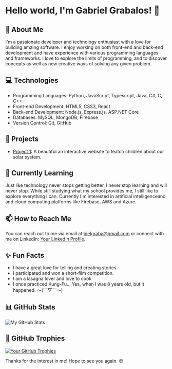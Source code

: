 # Hello world, I'm Gabriel Grabalos! 👋

## 🚀 About Me

I'm a passionate developer and technology enthusiast with a love for building amzing software. I enjoy working on both front-end and back-end development and have experience with various programming languages and frameworks. I love to explore the limits of programming, and to discover concepts as well as new creative ways of solving any given problem.

## 💻 Technologies

- Programming Languages: Python, JavaScript, Typescript, Java, C#, C, C++
- Front-end Development: HTML5, CSS3, React
- Back-end Development: Node.js, Express.js, ASP.NET Core
- Databases: MySQL, MongoDB, Firebase
- Version Control: Git, GitHub

## 🔭 Projects

- [Project 1](https://github.com/GabrielGrabalos/Solar-System-Website): A beautiful an interactive website to teatch children about our solar system.

## 🌱 Currently Learning

Just like technology never stops getting better, I never stop learning and will never stop. While still studying what my school provides me, I still like to explore everything I can. Currently I'm interested in artificial intelligenceand and cloud computing platforms like Firebase, AWS and Azure.

## 📫 How to Reach Me

You can reach out to me via email at [bielgraba@gmail.com](mailto:bielgraba@gmail.com) or connect with me on LinkedIn: [Your LinkedIn Profile](https://linkedin.com/in/yourusername).

## ✨ Fun Facts

- I have a great love for telling and creating stories.
- I participated and won a short-film competition.
- I am a lasagna lover and love to cook
- I once practiced Kung-Fu... Yes, when I was 8 years old, but it happened. 〜(￣▽￣〜)

## 📊 GitHub Stats

![My GitHub Stats](https://github-readme-stats.vercel.app/api?username=GabrielGrabalos&show_icons=true&theme=radical)

## 🌟 GitHub Trophies

[![Your GitHub Trophies](https://github-profile-trophy.vercel.app/?username=GabrielGrabalos&theme=radical&column=3&margin-w=15&margin-h=15)](https://github.com/ryo-ma/github-profile-trophy)

Thanks for the interest in me!
Hope to see you again. 😊
